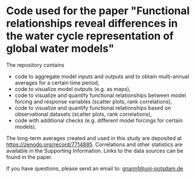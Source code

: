 # Code used for the paper "Functional relationships reveal differences in the water cycle representation of global water models"

The repository contains 
- code to aggregate model inputs and outputs and to obtain multi-annual averages for a certain time period,
- code to visualize model outputs (e.g. as maps),
- code to visualize and quantify functional relationships between model forcing and response variables (scatter plots, rank correlations),
- code to visualize and quantify functional relationships based on observational datasets (scatter plots, rank correlations),
- code with additional checks (e.g. different model forcings for certain models).

The long-term averages created and used in this study are deposited at https://zenodo.org/record/7714885. 
Correlations and other statistics are available in the Supporting Information. 
Links to the data sources can be found in the paper.

If you have questions, please send an email to: gnann1@uni-potsdam.de